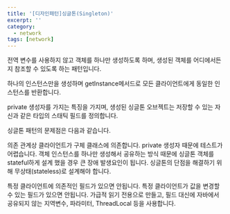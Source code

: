 ```yaml
---
title: '[디자인패턴]싱글톤(Singleton)'
excerpt: ''
category:
  - network
tags: [network]
---
```


전역 변수를 사용하지 않고 객체를 하나만 생성하도록 하며, 생성된 객체를 어디에서든지 참조할 수 있도록 하는 패턴입니다.

하나의 인스턴스만을 생성하며 getInstance메서드로 모든 클라이언트에게 동일한 인스턴스를 반환합니다.

private 생성자를 가지는 특징을 가지며, 생성된 싱글톤 오브젝트는 저장할 수 있는 자신과 같은 타입의 스태틱 필드를 정의합니다.

싱글톤 패턴의 문제점은 다음과 같습니다.

의존 관계상 클라이언트가 구체 클래스에 의존합니다.
private 생성자 때문에 테스트가 어렵습니다.
객체 인스턴스를 하나만 생성해서 공유하는 방식 때문에 싱글톤 객체를 stateful하게 설계 했을 경우 큰 장애 발생요인이 됩니다.
싱글톤의 단점을 해결하기 위해 무상태(stateless)로 설계해야 합니다.

특정 클라이언트에 의존적인 필드가 있으면 안됩니다.
특정 클라이언트가 값을 변경할 수 있는 필드가 있으면 안됩니다.
가급적 읽기 전용으로 만들고, 필드 대신에 자바에서 공유되지 않는 지역변수, 파라미터, ThreadLocal 등을 사용합니다.
